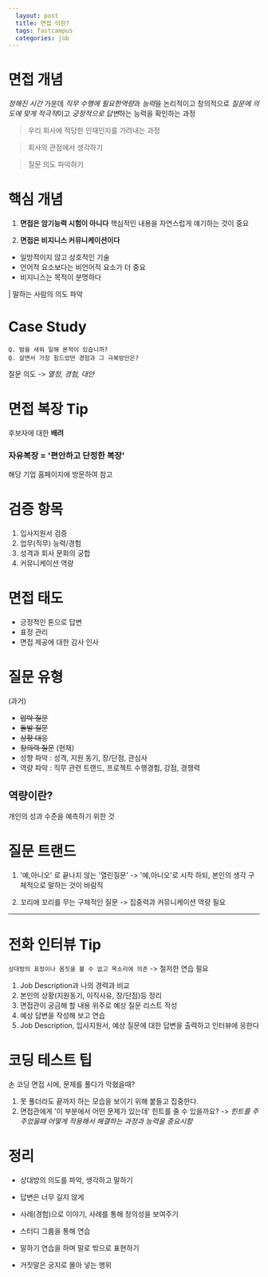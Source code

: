 ```yaml
---
  layout: post
  title: 면접 이란?
  tags: fastcampus
  categories: job
---
```


# 면접 개념

*정해진 시간* 가운데 *직무 수행에 필요한역량*과 *능력*을 논리적이고 창의적으로 *질문에 의도에 맞게 적극적*이고 *긍정적으로 답변*하는 능력을 확인하는 과정

> 우리 회사에 적당한 인재인지를 가려내는 과정

> 회사의 관점에서 생각하기

> 질문 의도 파악하기

# 핵심 개념

1. **면접은 암기능력 시험이 아니다**
핵심적인 내용을 자연스럽게 얘기하는 것이 중요

2. **면접은 비지니스 커뮤니케이션이다**
- 일방적이지 않고 상호적인 기술
- 언어적 요소보다는 비언어적 요소가 더 중요
- 비지니스는 목적이 분명하다

| 말하는 사람의 의도 파악

# Case Study
```
Q. 밤을 새워 일해 본적이 있습니까?
Q. 살면서 가장 힘드었떤 경험과 그 극복방안은?
```

질문 의도 -> *열정, 경험, 대안*

# 면접 복장 Tip
후보자에 대한 **배려**

### 자유복장 = '편안하고 단정한 복장'

해당 기업 홈페이지에 방문하여 참고

# 검증 항목
1. 입사지원서 검증
2. 업무(직무) 능력/경험
3. 성격과 회사 문화의 궁합
4. 커뮤니케이션 역량

# 면접 태도
- 긍정적인 톤으로 답변
- 표정 관리
- 면접 제공에 대한 감사 인사

# 질문 유형
(과거)
- ~~압박 질문~~
- ~~돌발 질문~~
- ~~상황 대응~~
- ~~창의력 질문~~
(현재)
- 성향 파악 : 성격, 지원 동기, 장/단점, 관심사
- 역량 파악 : 직무 관련 트랜드, 프로젝트 수행경험, 강점, 경쟁력

## 역량이란?
개인의 성과 수준을 예측하기 위한 것

# 질문 트랜드
1. '예,아니오' 로 끝나지 않는 '열린질문'
-> '예,아니오'로 시작 하되, 본인의 생각 구체적으로 말하는 것이 바람직

2. 꼬리에 꼬리를 무는 구체적인 질문
-> 집중력과 커뮤니케이션 역량 필요

---

# 전화 인터뷰 Tip
`상대방의 표정이나 몸짓을 볼 수 없고 목소리에 의존`
-> 철저한 연습 필요

1. Job Description과 나의 경력과 비교
2. 본인의 상황(지원동기, 이직사유, 장/단점)등 정리
3. 면접관이 궁금해 할 내용 위주로 예상 질문 리스트 작성
4. 예상 답변을 작성해 보고 연습
5. Job Description, 입사지원서, 예상 질문에 대한 답변을 출력하고 인터뷰에 응한다

# 코딩 테스트 팁
손 코딩 면접 시에, 문제를 풀다가 막혔을때?
1. 못 풀더라도 끝까지 하는 모습을 보이기 위해 붙들고 집중한다.
2. 면접관에게 '이 부분에서 어떤 문제가 있는데' 힌트를 줄 수 있을까요? 
-> *힌트를 주주었을때 어떻게 적용해서 해결하는 과정과 능력을 중요시함*

# 정리
- 상대방의 의도를 파악, 생각하고 말하기
- 답변은 너무 길지 않게
- 사례(경험)으로 이야기, 사례를 통해 창의성을 보여주기

- 스터디 그룹을 통해 연습
- 말하기 연습을 하며 말로 밖으로 표현하기
- 거짓말은 궁지로 몰아 넣는 행위